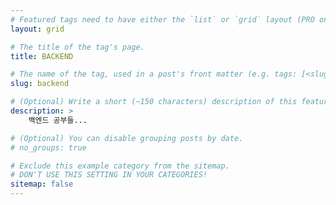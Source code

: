 ```yaml
---
# Featured tags need to have either the `list` or `grid` layout (PRO only).
layout: grid

# The title of the tag's page.
title: BACKEND

# The name of the tag, used in a post's front matter (e.g. tags: [<slug>]).
slug: backend

# (Optional) Write a short (~150 characters) description of this featured tag.
description: >
    백엔드 공부들...

# (Optional) You can disable grouping posts by date.
# no_groups: true

# Exclude this example category from the sitemap.
# DON'T USE THIS SETTING IN YOUR CATEGORIES!
sitemap: false
---
```

